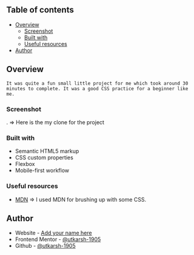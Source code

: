 
## Table of contents

- [Overview](#overview)
  - [Screenshot](#screenshot)
  - [Built with](#built-with)
  - [Useful resources](#useful-resources)
- [Author](#author)

## Overview
    It was quite a fun small little project for me which took around 30 minutes to complete. It was a good CSS practice for a beginner like me.

### Screenshot

.[](./screenshot.png)  => Here is the my clone for the project


### Built with

- Semantic HTML5 markup
- CSS custom properties
- Flexbox
- Mobile-first workflow

### Useful resources

- [MDN](https://developer.mozilla.org/en-US/) => I used MDN for brushing up with some CSS.

## Author

- Website - [Add your name here](https://www.your-site.com)
- Frontend Mentor - [@utkarsh-1905](https://www.frontendmentor.io/profile/utkarsh-1905)
- Github - [@utkarsh-1905](https://github.com/utkarsh-1905)




